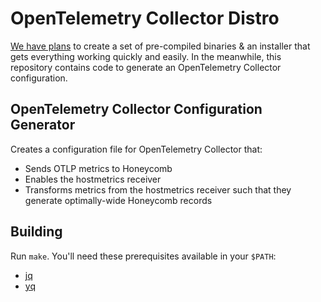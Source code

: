 # OpenTelemetry Collector Distro

[We have plans](https://app.asana.com/0/1199917178609623/1200638496207367/f) to create a set of pre-compiled binaries & an installer that gets everything working quickly and easily. In the meanwhile, this repository contains code to generate an OpenTelemetry Collector configuration.

## OpenTelemetry Collector Configuration Generator

Creates a configuration file for OpenTelemetry Collector that:

- Sends OTLP metrics to Honeycomb
- Enables the hostmetrics receiver
- Transforms metrics from the hostmetrics receiver such that they generate optimally-wide Honeycomb records

## Building

Run `make`. You'll need these prerequisites available in your `$PATH`:

* [jq](https://stedolan.github.io/jq/download/)
* [yq](https://kislyuk.github.io/yq/#installation)
